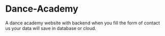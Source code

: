 # Dance-Academy
A dance academy website with backend when you fill the form of contact us your data will save in database or cloud.
